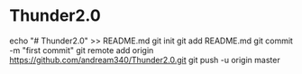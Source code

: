 # Thunder2.0
echo "# Thunder2.0" >> README.md
git init
git add README.md
git commit -m "first commit"
git remote add origin https://github.com/andream340/Thunder2.0.git
git push -u origin master
